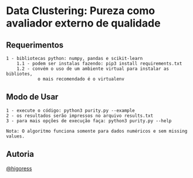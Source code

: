 # Data Clustering: Pureza como avaliador externo de qualidade

## Requerimentos
    1 - bibliotecas python: numpy, pandas e scikit-learn
        1.1 - podem ser instalas fazendo: pip3 install requirements.txt
        1.2 - convém o uso de um ambiente virtual para instalar as bibliotes,
                o mais recomendado é o virtualenv

## Modo de Usar
    1 - execute o código: python3 purity.py --example
    2 - os resultados serão impressos no arquivo results.txt
    3 - para mais opções de execução faça: python3 purity.py --help
    
    Nota: O algoritmo funciona somente para dados numéricos e sem missing values.


## Autoria
[@higoress](www.github.com/higoress)